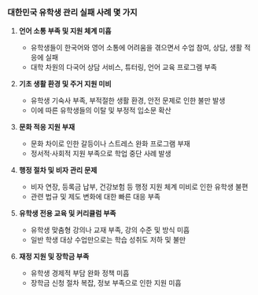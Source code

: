 
### 대한민국 유학생 관리 실패 사례 몇 가지

1. **언어 소통 부족 및 지원 체계 미흡**

   * 유학생들이 한국어와 영어 소통에 어려움을 겪으면서 수업 참여, 상담, 생활 적응에 실패
   * 대학 차원의 다국어 상담 서비스, 튜터링, 언어 교육 프로그램 부족

2. **기초 생활 환경 및 주거 지원 미비**

   * 유학생 기숙사 부족, 부적절한 생활 환경, 안전 문제로 인한 불만 발생
   * 이에 따른 유학생들의 이탈 및 부정적 입소문 확산

3. **문화 적응 지원 부재**

   * 문화 차이로 인한 갈등이나 스트레스 완화 프로그램 부재
   * 정서적·사회적 지원 부족으로 학업 중단 사례 발생

4. **행정 절차 및 비자 관리 문제**

   * 비자 연장, 등록금 납부, 건강보험 등 행정 지원 체계 미비로 인한 유학생 불편
   * 관련 법규 및 제도 변화에 대한 빠른 대응 부족

5. **유학생 전용 교육 및 커리큘럼 부족**

   * 유학생 맞춤형 강의나 교재 부족, 강의 수준 및 방식 미흡
   * 일반 학생 대상 수업만으로는 학습 성취도 저하 및 불만

6. **재정 지원 및 장학금 부족**

   * 유학생 경제적 부담 완화 정책 미흡
   * 장학금 신청 절차 복잡, 정보 부족으로 인한 지원 미흡

